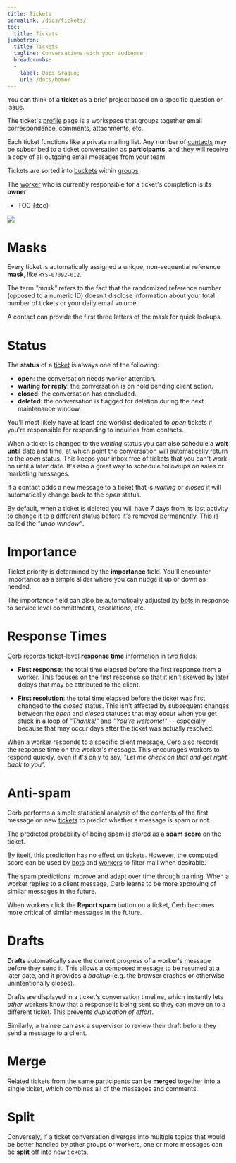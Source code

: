 ```yaml
---
title: Tickets
permalink: /docs/tickets/
toc:
  title: Tickets
jumbotron:
  title: Tickets
  tagline: Conversations with your audience
  breadcrumbs:
  -
    label: Docs &raquo;
    url: /docs/home/
---
```


You can think of a **ticket** as a brief project based on a specific question or issue.

The ticket's [profile](/docs/records/profiles/) page is a workspace that groups together email correspondence, comments, attachments, etc.

Each ticket functions like a private mailing list. Any number of [contacts](/docs/contacts/) may be subscribed to a ticket conversation as **participants**, and they will receive a copy of all outgoing email messages from your team.

Tickets are sorted into [buckets](/docs/buckets/) within [groups](/docs/groups/).

The [worker](/docs/workers/) who is currently responsible for a ticket's completion is its **owner**.

* TOC
{:toc}

<div class="cerb-screenshot">
<img src="/assets/images/docs/using-cerb/tickets/ticket.png" class="screenshot">
</div>

# Masks

Every ticket is automatically assigned a unique, non-sequential reference **mask**, like `RYS-07092-012`.

The term _"mask"_ refers to the fact that the randomized reference number (opposed to a numeric ID) doesn't disclose information about your total number of tickets or your daily email volume.

A contact can provide the first three letters of the mask for quick lookups.

# Status

The **status** of a [ticket](/docs/tickets/) is always one of the following:

- **open**: the conversation needs worker attention.
- **waiting for reply**: the conversation is on hold pending client action.
- **closed**: the conversation has concluded.
- **deleted**: the conversation is flagged for deletion during the next maintenance window.

You'll most likely have at least one worklist dedicated to _open_ tickets if you're responsible for responding to inquiries from contacts.

When a ticket is changed to the _waiting_ status you can also schedule a **wait until** date and time, at which point the conversation will automatically return to the _open_ status.  This keeps your inbox free of tickets that you can't work on until a later date.  It's also a great way to schedule followups on sales or marketing messages.

If a contact adds a new message to a ticket that is _waiting_ or _closed_ it will automatically change back to the _open_ status.

By default, when a ticket is deleted you will have 7 days from its last activity to change it to a different status before it's removed permanently.  This is called the _"undo window"_.

# Importance

Ticket priority is determined by the **importance** field. You'll encounter importance as a simple slider where you can nudge it up or down as needed.

The importance field can also be automatically adjusted by [bots](/docs/bots) in response to service level committments, escalations, etc.

# Response Times

Cerb records ticket-level **response time** information in two fields:

- **First response**: the total time elapsed before the first response from a worker. This focuses on the first response so that it isn't skewed by later delays that may be attributed to the client.

- **First resolution**: the total time elapsed before the ticket was first changed to the _closed_ status. This isn't affected by subsequent changes between the _open_ and _closed_ statuses that may occur when you get stuck in a loop of _"Thanks!"_ and _"You're welcome!"_ -- especially because that may occur days after the ticket was actually resolved.

When a worker responds to a specific client message, Cerb also records the response time on the worker's message. This encourages workers to respond quickly, even if it's only to say, _"Let me check on that and get right back to you"._

# Anti-spam

Cerb performs a simple statistical analysis of the contents of the first message on new [tickets](/docs/tickets/) to predict whether a message is spam or not.

The predicted probability of being spam is stored as a **spam score** on the ticket.

By itself, this prediction has no effect on tickets. However, the computed score can be used by [bots](/docs/bots/) and [workers](/docs/workers/) to filter mail when desirable.

The spam predictions improve and adapt over time through training.  When a worker replies to a client message, Cerb learns to be more approving of similar messages in the future.

When workers click the **Report spam** button on a ticket, Cerb becomes more critical of similar messages in the future.

# Drafts

**Drafts** automatically save the current progress of a worker's message before they send it. This allows a composed message to be resumed at a later date, and it provides a _backup_ (e.g. the browser crashes or otherwise unintentionally closes).

Drafts are displayed in a ticket's conversation timeline, which instantly lets _other_ workers know that a response is being sent so they can move on to a different ticket.  This prevents _duplication of effort_.

Similarly, a trainee can ask a supervisor to review their draft before they send a message to a client.

# Merge

Related tickets from the same participants can be **merged** together into a single ticket, which combines all of the messages and comments.

# Split

Conversely, if a ticket conversation diverges into multiple topics that would be better handled by other groups or workers, one or more messages can be **split** off into new tickets.
